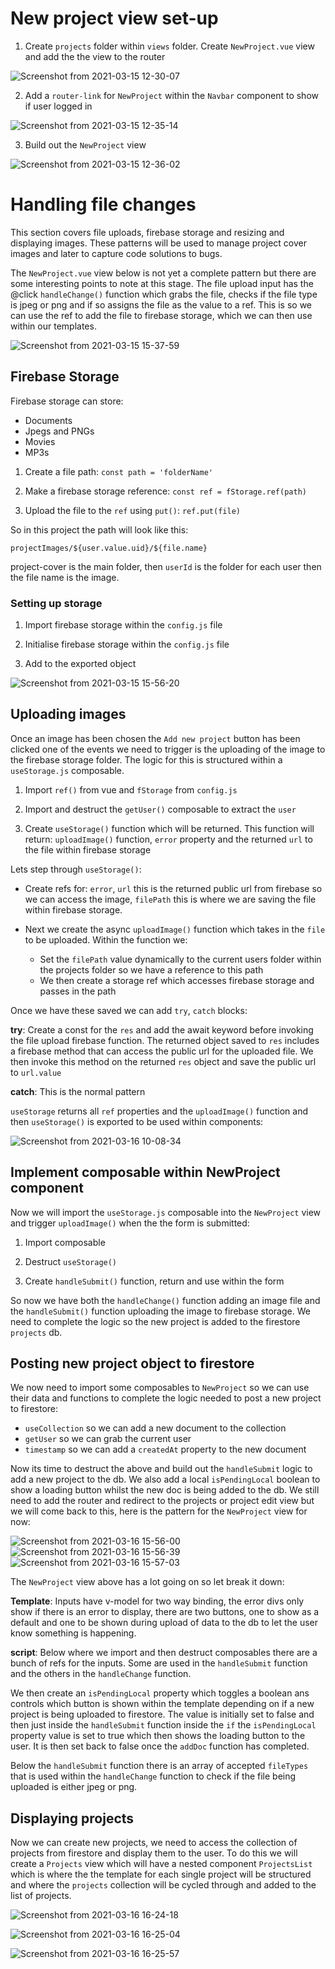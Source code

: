 # New project view set-up

1. Create `projects` folder within `views` folder.  Create `NewProject.vue` view and add the the view to the router

![Screenshot from 2021-03-15 12-30-07](https://user-images.githubusercontent.com/73107656/111153705-3076b880-858a-11eb-8da4-4d392db4f44a.png)

2. Add a `router-link` for `NewProject` within the `Navbar` component to show if user logged in

![Screenshot from 2021-03-15 12-35-14](https://user-images.githubusercontent.com/73107656/111154231-e7733400-858a-11eb-8be8-1c52cc7b8b5f.png)

3. Build out the `NewProject` view

![Screenshot from 2021-03-15 12-36-02](https://user-images.githubusercontent.com/73107656/111154320-040f6c00-858b-11eb-9c19-ead1ef366d91.png)

# Handling file changes 

This section covers file uploads, firebase storage and resizing and displaying images.  These patterns will be used to manage project cover images and later to capture code solutions to bugs.

The `NewProject.vue` view below is not yet a complete pattern but there are some interesting points to note at this stage.
The file upload input has the @click `handleChange()` function which grabs the file, checks if the file type is jpeg or png and if so assigns the file as the value to a ref.  This is so we can use the ref to add the file to firebase storage, which we can then use within our templates.

![Screenshot from 2021-03-15 15-37-59](https://user-images.githubusercontent.com/73107656/111179919-6e80d600-85a4-11eb-87e6-04d8730a2427.png)

## Firebase Storage

Firebase storage can store:

- Documents
- Jpegs and PNGs
- Movies
- MP3s

1. Create a file path: `const path = 'folderName'`

2. Make a firebase storage reference: `const ref = fStorage.ref(path)`

3. Upload the file to the `ref` using `put()`: `ref.put(file)`

So in this project the path will look like this:

`projectImages/${user.value.uid}/${file.name}`

project-cover is the main folder, then `userId` is the folder for each user then the file name is the image.

### Setting up storage

1. Import firebase storage within the `config.js` file

2. Initialise firebase storage within the `config.js` file

3. Add to the exported object

![Screenshot from 2021-03-15 15-56-20](https://user-images.githubusercontent.com/73107656/111182642-01227480-85a7-11eb-857c-7060a1f98ccc.png)


## Uploading images

Once an image has been chosen the `Add new project` button has been clicked one of the events we need to trigger is the uploading of the image to the firebase storage folder.  The logic for this is structured within a `useStorage.js` composable.

1. Import `ref()` from vue and `fStorage` from `config.js`

2. Import and destruct the `getUser()` composable to extract the `user`

3. Create `useStorage()` function which will be returned.  This function will return: `uploadImage()` function, `error` property and the returned `url` to the file within firebase storage

Lets step through `useStorage()`:

- Create refs for: `error`, `url` this is the returned public url from firebase so we can access the image, `filePath` this is where we are saving the file within firebase storage.

- Next we create the async `uploadImage()` function which takes in the `file` to be uploaded.  Within the function we:
    - Set the `filePath` value dynamically to the current users folder within the projects folder so we have a reference to this path
    - We then create a storage ref which accesses firebase storage and passes in the path

Once we have these saved we can add `try`, `catch` blocks:

**try**: Create a const for the `res` and add the await keyword before invoking the file upload firebase function. The returned object saved to `res` includes a firebase method that can access the public url for the uploaded file. We then invoke this method on the returned `res` object and save the public url to `url.value`

**catch**: This is the normal pattern

`useStorage` returns all `ref` properties and the `uploadImage()` function and then `useStorage()` is exported to be used within components:

![Screenshot from 2021-03-16 10-08-34](https://user-images.githubusercontent.com/73107656/111291926-940eed80-863f-11eb-99c4-0d2c4575f842.png)

## Implement composable within NewProject component

Now we will import the `useStorage.js` composable into the `NewProject` view and trigger `uploadImage()` when the the form is submitted:

1. Import composable

2. Destruct `useStorage()`

3. Create `handleSubmit()` function, return and use within the form

So now we have both the `handleChange()` function adding an image file and the `handleSubmit()` function uploading the image to firebase storage.  We need to complete the logic so the new project is added to the firestore `projects` db.

## Posting new project object to firestore

We now need to import some composables to `NewProject` so we can use their data and functions to complete the logic needed to post a new project to firestore:

- `useCollection` so we can add a new document to the collection
- `getUser` so we can grab the current user
- `timestamp` so we can add a `createdAt` property to the new document

Now its time to destruct the above and build out the `handleSubmit` logic to add a new project to the db.  We also add a local `isPendingLocal` boolean to show a loading button whilst the new doc is being added to the db.  We still need to add the router and redirect to the projects or project edit view but we will come back to this, here is the pattern for the `NewProject` view for now:

![Screenshot from 2021-03-16 15-56-00](https://user-images.githubusercontent.com/73107656/111339984-1dd6af00-8670-11eb-8507-eb605ad6a288.png)
![Screenshot from 2021-03-16 15-56-39](https://user-images.githubusercontent.com/73107656/111340089-347d0600-8670-11eb-9c06-49743db2fab1.png)
![Screenshot from 2021-03-16 15-57-03](https://user-images.githubusercontent.com/73107656/111340133-42cb2200-8670-11eb-9d41-86759ca19a88.png)

The `NewProject` view above has a lot going on so let break it down:

**Template**: Inputs have v-model for two way binding, the error divs only show if there is an error to display, there are two buttons, one to show as a default and one to be shown during upload of data to the db to let the user know something is happening.

**script**: Below where we import and then destruct composables there are a bunch of refs for the inputs.  Some are used in the `handleSubmit` function and the others in the `handleChange` function.

We then create an `isPendingLocal` property which toggles a boolean ans controls which button is shown within the template depending on if a new project is being uploaded to firestore.  The value is initially set to false and then just inside the `handleSubmit` function inside the `if` the `isPendingLocal` property value is set to true which then shows the loading button to the user. It is then set back to false once the `addDoc` function has completed.

Below the `handleSubmit` function there is an array of accepted `fileTypes` that is used within the `handleChange` function to check if the file being uploaded is either jpeg or png. 

## Displaying projects

Now we can create new projects, we need to access the collection of projects from firestore and display them to the user.  To do this we will create a `Projects` view which will have a nested component `ProjectsList` which is where the the template for each single project will be structured and where the `projects` collection will be cycled through and added to the list of projects.  

![Screenshot from 2021-03-16 16-24-18](https://user-images.githubusercontent.com/73107656/111344197-12858280-8674-11eb-9631-8f3be40633d3.png)


![Screenshot from 2021-03-16 16-25-04](https://user-images.githubusercontent.com/73107656/111344321-2e892400-8674-11eb-89c6-cecd764aaa8e.png)
 

![Screenshot from 2021-03-16 16-25-57](https://user-images.githubusercontent.com/73107656/111344473-4cef1f80-8674-11eb-8177-e891af5694b8.png) 




